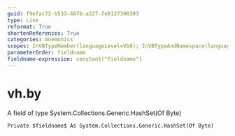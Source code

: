 ```yaml
---
guid: f9efac72-b533-487b-a327-fe8127300303
type: Live
reformat: True
shortenReferences: True
categories: mnemonics
scopes: InVBTypeMember(languageLevel=Vb8); InVBTypeAndNamespace(languageLevel=Vb8)
parameterOrder: fieldname
fieldname-expression: constant("fieldname")
---
```


# vh.by

A field of type System.Collections.Generic.HashSet(Of Byte)

```
Private $fieldname$ As System.Collections.Generic.HashSet(Of Byte)
```
